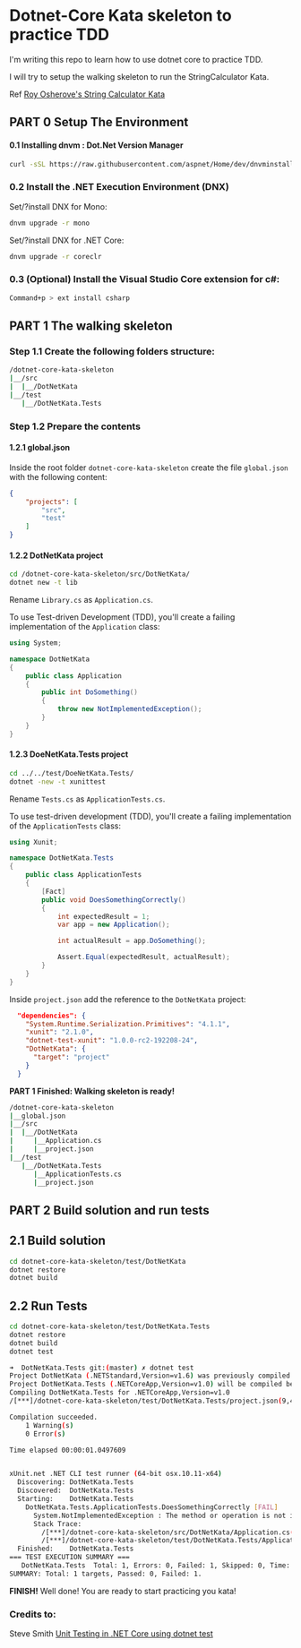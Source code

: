 # Dotnet-Core Kata skeleton to practice TDD
I'm writing this repo to learn how to use dotnet core to practice TDD.

I will try to setup the walking skeleton to run the StringCalculator Kata.

Ref [Roy Osherove's String Calculator Kata](http://osherove.com/tdd-kata-1/)
## PART 0 Setup The Environment
#### 0.1 Installing dnvm :  Dot.Net Version Manager
```sh
curl -sSL https://raw.githubusercontent.com/aspnet/Home/dev/dnvminstall.sh | DNX_BRANCH=dev sh && source ~/.dnx/dnvm/dnvm.sh
```
### 0.2 Install the .NET Execution Environment (DNX)
Set/?install DNX for Mono:
```sh
dnvm upgrade -r mono
```
Set/?install DNX for .NET Core:
```sh
dnvm upgrade -r coreclr
```
### 0.3 (Optional) Install the Visual Studio Core extension for c#:
```sh
Command+p > ext install csharp
```
## PART 1 The walking skeleton
### Step 1.1 Create the following folders structure:
```sh
/dotnet-core-kata-skeleton
|__/src
|  |__/DotNetKata
|__/test
   |__/DotNetKata.Tests
```
### Step 1.2 Prepare the contents
#### 1.2.1 global.json
Inside the root folder `dotnet-core-kata-skeleton` create the file `global.json` with the following content:
```json
{
    "projects": [
        "src",
        "test"
    ]
}
```
#### 1.2.2 DotNetKata project
```sh
cd /dotnet-core-kata-skeleton/src/DotNetKata/
dotnet new -t lib
```
Rename `Library.cs` as `Application.cs`.

To use Test-driven Development (TDD), you'll create a failing implementation of the `Application` class:
```csharp
using System;

namespace DotNetKata
{
    public class Application
    {
        public int DoSomething()
        {
            throw new NotImplementedException();
        }
    }
}
```

#### 1.2.3 DoeNetKata.Tests project
```sh
cd ../../test/DoeNetKata.Tests/
dotnet -new -t xunittest
```
Rename `Tests.cs` as `ApplicationTests.cs`.

To use test-driven development (TDD), you'll create a failing implementation of the `ApplicationTests` class:
```csharp
using Xunit;

namespace DotNetKata.Tests
{
    public class ApplicationTests
    {
        [Fact]
        public void DoesSomethingCorrectly() 
        {
            int expectedResult = 1;
            var app = new Application();

            int actualResult = app.DoSomething();

            Assert.Equal(expectedResult, actualResult);
        }
    }
}
```

Inside `project.json` add the reference to the `DotNetKata` project:

```json
  "dependencies": {
    "System.Runtime.Serialization.Primitives": "4.1.1",
    "xunit": "2.1.0",
    "dotnet-test-xunit": "1.0.0-rc2-192208-24",
    "DotNetKata": {
      "target": "project"
    }
  }
```

**PART 1 Finished: Walking skeleton is ready!** 

```sh
/dotnet-core-kata-skeleton
|__global.json
|__/src
|  |__/DotNetKata
|     |__Application.cs
|     |__project.json
|__/test
   |__/DotNetKata.Tests
      |__ApplicationTests.cs
      |__project.json
```

## PART 2 Build solution and run tests
## 2.1 Build solution
```sh
cd dotnet-core-kata-skeleton/test/DotNetKata
dotnet restore
dotnet build 
```

## 2.2 Run Tests
```sh
cd dotnet-core-kata-skeleton/test/DotNetKata.Tests
dotnet restore
dotnet build 
dotnet test
```

```sh
➜  DotNetKata.Tests git:(master) ✗ dotnet test
Project DotNetKata (.NETStandard,Version=v1.6) was previously compiled. Skipping compilation.
Project DotNetKata.Tests (.NETCoreApp,Version=v1.0) will be compiled because inputs were modified
Compiling DotNetKata.Tests for .NETCoreApp,Version=v1.0
/[***]/dotnet-core-kata-skeleton/test/DotNetKata.Tests/project.json(9,46): warning NU1007: Dependency specified was dotnet-test-xunit >= 1.0.0-rc2-192208-24 but ended up with dotnet-test-xunit 1.0.0-rc2-build10015.

Compilation succeeded.
    1 Warning(s)
    0 Error(s)

Time elapsed 00:00:01.0497609


xUnit.net .NET CLI test runner (64-bit osx.10.11-x64)
  Discovering: DotNetKata.Tests
  Discovered:  DotNetKata.Tests
  Starting:    DotNetKata.Tests
    DotNetKata.Tests.ApplicationTests.DoesSomethingCorrectly [FAIL]
      System.NotImplementedException : The method or operation is not implemented.
      Stack Trace:
        /[***]/dotnet-core-kata-skeleton/src/DotNetKata/Application.cs(9,0): at DotNetKata.Application.DoSomething()
        /[***]/dotnet-core-kata-skeleton/test/DotNetKata.Tests/ApplicationTests.cs(13,0): at DotNetKata.Tests.ApplicationTests.DoesSomethingCorrectly()
  Finished:    DotNetKata.Tests
=== TEST EXECUTION SUMMARY ===
   DotNetKata.Tests  Total: 1, Errors: 0, Failed: 1, Skipped: 0, Time: 0.189s
SUMMARY: Total: 1 targets, Passed: 0, Failed: 1.
```

**FINISH!**
Well done! You are ready to start practicing you kata!

### Credits to:
Steve Smith
[Unit Testing in .NET Core using dotnet test](https://docs.microsoft.com/en-us/dotnet/articles/core/testing/unit-testing-with-dotnet-test)